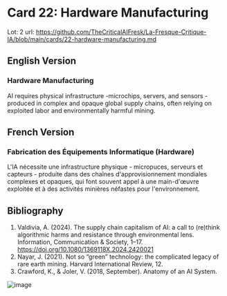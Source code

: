 # Card 22: Hardware Manufacturing

Lot: 2
url: https://github.com/TheCriticalAIFresk/La-Fresque-Critique-IA/blob/main/cards/22-hardware-manufacturing.md

## English Version

### Hardware Manufacturing

AI requires physical infrastructure -microchips, servers, and sensors - produced in complex and opaque global supply chains, often relying on exploited labor and environmentally harmful mining.

## French Version

### Fabrication des Équipements Informatique (Hardware)

L'IA nécessite une infrastructure physique - micropuces, serveurs et capteurs - produite dans des chaînes d'approvisionnement mondiales complexes et opaques, qui font souvent appel à une main-d'œuvre exploitée et à des activités minières néfastes pour l'environnement.

## Bibliography

1. Valdivia, A. (2024). The supply chain capitalism of AI: a call to (re)think algorithmic harms and resistance through environmental lens. Information, Communication & Society, 1–17. https://doi.org/10.1080/1369118X.2024.2420021
2. Nayar, J. (2021). Not so “green” technology: the complicated legacy of rare earth mining. Harvard International Review, 12.
3. Crawford, K., & Joler, V. (2018, September). Anatomy of an AI System.

![image](https://github.com/user-attachments/assets/6784fe9e-4828-4b4e-960f-6aca01c91d73)
